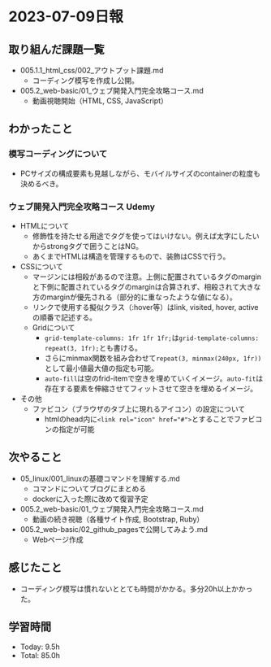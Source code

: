 # 2023-07-09日報

## 取り組んだ課題一覧
* 005.1.1_html_css/002_アウトプット課題.md
  * コーディング模写を作成し公開。
* 005.2_web-basic/01_ウェブ開発入門完全攻略コース.md
  * 動画視聴開始（HTML, CSS, JavaScript）

## わかったこと
### 模写コーディングについて
* PCサイズの構成要素も見越しながら、モバイルサイズのcontainerの粒度も決めるべき。

### ウェブ開発入門完全攻略コース Udemy
* HTMLについて
  * 修飾性を持たせる用途でタグを使ってはいけない。例えば太字にしたいからstrongタグで囲うことはNG。
  * あくまでHTMLは構造を管理するもので、装飾はCSSで行う。
* CSSについて
  * マージンには相殺があるので注意。上側に配置されているタグのmarginと下側に配置されているタグのmarginは合算されず、相殺されて大きな方のmarginが優先される（部分的に重なったような値になる）。
  * リンクで使用する擬似クラス（:hover等）はlink, visited, hover, activeの順番で記述する。
  * Gridについて
    * `grid-template-columns: 1fr 1fr 1fr;`は`grid-template-columns: repeat(3, 1fr);`とも書ける。
    * さらにminmax関数を組み合わせて`repeat(3, minmax(240px, 1fr))`として最小値最大値の指定も可能。
    * `auto-fill`は空のfrid-itemで空きを埋めていくイメージ。`auto-fit`は存在する要素を伸縮させてフィットさせて空きを埋めるイメージ。
* その他
  * ファビコン（ブラウザのタブ上に現れるアイコン）の設定について
    * htmlのhead内に`<link rel="icon" href="#">`とすることでファビコンの指定が可能

## 次やること
* 05_linux/001_linuxの基礎コマンドを理解する.md
  * コマンドについてブログにまとめる
  * dockerに入った際に改めて復習予定
* 005.2_web-basic/01_ウェブ開発入門完全攻略コース.md
  * 動画の続き視聴（各種サイト作成, Bootstrap, Ruby）
* 005.2_web-basic/02_github_pagesで公開してみよう.md
  * Webページ作成

## 感じたこと
* コーディング模写は慣れないととても時間がかかる。多分20h以上かかった。

## 学習時間
* Today: 9.5h
* Total: 85.0h